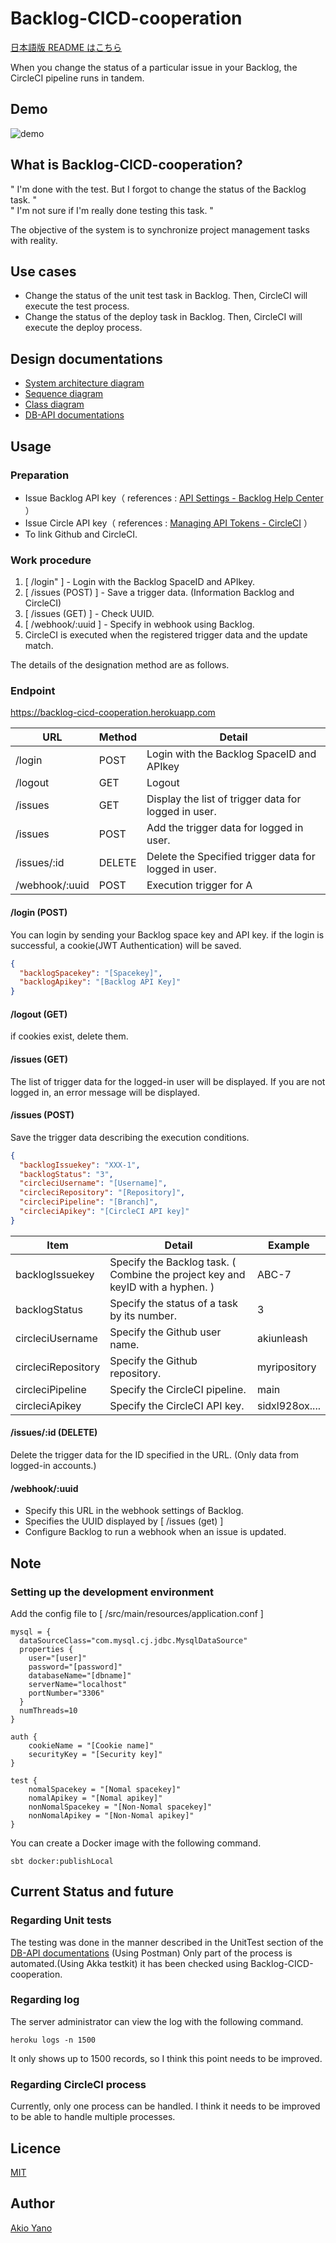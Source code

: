 # Backlog-CICD-cooperation

[日本語版 README はこちら](https://nulab-exam.backlog.jp/git/YANO/app/blob/main/README-ja.md)

When you change the status of a particular issue in your Backlog, the CircleCI pipeline runs in tandem.

## Demo

![demo](https://nulab-exam.backlog.jp/git/YANO/app/raw/main/demo/demo.gif)

## What is Backlog-CICD-cooperation?

" I'm done with the test. But I forgot to change the status of the Backlog task. "  
" I'm not sure if I'm really done testing this task. "

The objective of the system is to synchronize project management tasks with reality.

## Use cases

- Change the status of the unit test task in Backlog. Then, CircleCI will execute the test process.
- Change the status of the deploy task in Backlog. Then, CircleCI will execute the deploy process.

## Design documentations

- [System architecture diagram](https://cacoo.com/diagrams/JbFA6UR4chm083qo/5D359?reload_rt=1625905817698_0)
- [Sequence diagram](https://cacoo.com/diagrams/JbFA6UR4chm083qo/4E1D2?reload_rt=1625905817698_0)
- [Class diagram](https://cacoo.com/diagrams/JbFA6UR4chm083qo/5B77F?reload_rt=1626841513076_0)
- [DB-API documentations](https://docs.google.com/spreadsheets/d/1COsu1uTUe9xB2TvbY62HldaVBebx5qDsnjZVuvT1_kw/edit?usp=sharing)

## Usage

### Preparation

- Issue Backlog API key（ references : [API Settings - Backlog Help Center](https://support.backlog.com/hc/en-us/articles/115015420567-API-Settings) ）
- Issue Circle API key（ references : [Managing API Tokens - CircleCI](https://circleci.com/docs/2.0/managing-api-tokens/) ）
- To link Github and CircleCI.

### Work procedure

1. [ /login" ] - Login with the Backlog SpaceID and APIkey.
2. [ /issues (POST) ] - Save a trigger data. (Information Backlog and CircleCI)
5. [ /issues (GET) ] - Check UUID.
6. [ /webhook/:uuid ] - Specify in webhook using Backlog.
7. CircleCI is executed when the registered trigger data and the update match.

The details of the designation method are as follows.

### Endpoint

https://backlog-cicd-cooperation.herokuapp.com

| URL | Method  |  Detail  |
 | --- | ---- | ---- |
| /login | POST | Login with the Backlog SpaceID and APIkey  |
| /logout | GET | Logout|
| /issues | GET | Display the list of trigger data for logged in user. |
| /issues | POST | Add the trigger data for logged in user.  |
| /issues/:id | DELETE | Delete the Specified trigger data for logged in user. |
| /webhook/:uuid | POST  | Execution trigger for A |

#### /login (POST)

You can login by sending your Backlog space key and API key. if the login is successful, a cookie(JWT Authentication)
will be saved.

```json
{
  "backlogSpacekey": "[Spacekey]",
  "backlogApikey": "[Backlog API Key]"
}
```

#### /logout (GET)

if cookies exist, delete them.

#### /issues (GET)

The list of trigger data for the logged-in user will be displayed. If you are not logged in, an error message will be
displayed.

#### /issues (POST)

Save the trigger data describing the execution conditions.

```json
{
  "backlogIssuekey": "XXX-1",
  "backlogStatus": "3",
  "circleciUsername": "[Username]",
  "circleciRepository": "[Repository]",
  "circleciPipeline": "[Branch]",
  "circleciApikey": "[CircleCI API key]"
}
```

| Item | Detail  |  Example  |
| --- | ---- | ---- |
| backlogIssuekey    | Specify the Backlog task. ( Combine the project key and keyID with a hyphen. ) | ABC-7  |
| backlogStatus      | Specify the status of a task by its number. | 3 |
| circleciUsername   | Specify the Github user name. | akiunleash   |
| circleciRepository | Specify the Github repository. | myripository |
| circleciPipeline   | Specify the CircleCI pipeline. | main  |
| circleciApikey     | Specify the CircleCI API key. | sidxl928ox....  |

#### /issues/:id (DELETE)

Delete the trigger data for the ID specified in the URL.
(Only data from logged-in accounts.)

#### /webhook/:uuid

- Specify this URL in the webhook settings of Backlog.
- Specifies the UUID displayed by [ /issues (get) ]
- Configure Backlog to run a webhook when an issue is updated.

## Note

### Setting up the development environment

Add the config file to [ /src/main/resources/application.conf ]

```
mysql = {
  dataSourceClass="com.mysql.cj.jdbc.MysqlDataSource"
  properties {
    user="[user]"
    password="[password]"
    databaseName="[dbname]"
    serverName="localhost"
    portNumber="3306"
  }
  numThreads=10
}

auth {
    cookieName = "[Cookie name]"
    securityKey = "[Security key]"
}

test {
    nomalSpacekey = "[Nomal spacekey]"
    nomalApikey = "[Nomal apikey]"
    nonNomalSpacekey = "[Non-Nomal spacekey]"
    nonNomalApikey = "[Non-Nomal apikey]"
}
```

You can create a Docker image with the following command.

```shell
sbt docker:publishLocal
```

## Current Status and future
### Regarding Unit tests
The testing was done in the manner described in the UnitTest section of the [DB-API documentations](https://docs.google.com/spreadsheets/d/1COsu1uTUe9xB2TvbY62HldaVBebx5qDsnjZVuvT1_kw/edit?usp=sharing) (Using Postman)
Only part of the process is automated.(Using Akka testkit)
it has been checked using Backlog-CICD-cooperation.

### Regarding log
The server administrator can view the log with the following command.
```shell
heroku logs -n 1500
```

It only shows up to 1500 records, so I think this point needs to be improved.

### Regarding CircleCI process
Currently, only one process can be handled.
I think it needs to be improved to be able to handle multiple processes.

## Licence

[MIT](https://github.com/tcnksm/tool/blob/master/LICENCE)

## Author

[Akio Yano](https://github.com/AkiUnleash)

